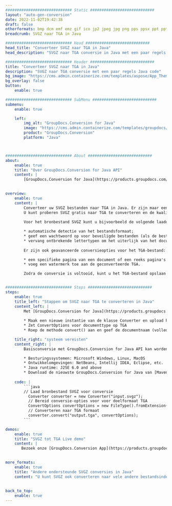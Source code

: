 ```yaml
---
############################# Static ############################
layout: "auto-gen-conversion"
date: 2022-11-02T19:42:38
draft: false
otherformats: bmp dcm emf emz gif ico jp2 jpeg jpg png pps ppsx ppt pptx psb psd svg svgz tga tif tiff webp wmf wmz
breadcrumb: SVGZ naar TGA in Java

############################# Head ############################
head_title: "Converteer SVGZ naar TGA in Java"
head_description: "SVGZ naar TGA conversie in Java met een paar regels code. Converteer meer dan 160 bestandsindelingen met de GroupDocs-documentconversie-API voor Java"

############################# Header ############################
title: "Converteer SVGZ naar TGA in Java"
description: "SVGZ naar TGA conversie met een paar regels Java code"
bg_image: "https://cms.admin.containerize.com/templates/aspose/App_Themes/V3/images/bg/header1.png"
bg_overlay: false
button:
    enable: true

############################# SubMenu ############################
submenu:
    enable: true

    left:
        img_alt: "GroupDocs.Conversion for Java"
        image: "https://cms.admin.containerize.com/templates/groupdocs/images/product-logos/90x90-noborder/groupdocs-conversion-java.png"
        product: "GroupDocs.Conversion"
        platform: "Java"



############################# About ############################
about:
    enable: true
    title: "Over GroupDocs.Conversion for Java API"
    content: |
        [GroupDocs.Conversion for Java](https://products.groupdocs.com/conversion/java/) is een geavanceerde conversie-API voor bestandsindelingen voor het converteren tussen populaire afbeeldings- en documentindelingen zoals Microsoft Office, OpenDocument, PDF, HTML, e-mail, CAD. en nog veel meer met slechts een paar regels code. De native API detecteert automatisch de formaten van de originele documenten en biedt veel opties voor het aanpassen van de geconverteerde documenten. Naast de functie om informatie uit een document te extraheren, ondersteunt het standaard ook het cachen van de conversieresultaten naar de lokale schijf. Elk type cacheopslag kan echter worden ondersteund door de juiste interfaces te implementeren - Amazon S3, Dropbox, Google Drive, Windows Azure, Reddis of andere.
    

overview:
    enable: true
    content: |
        Converteer uw SVGZ bestanden naar TGA in Java. Er zijn maar een paar regels Java code nodig op elk platform naar keuze, zoals Windows, Linux, macOS.
        U kunt proberen SVGZ gratis naar TGA te converteren en de kwaliteit van de conversieresultaten te evalueren. Naast eenvoudige scripts voor bestandsconversie, kunt u meer geavanceerde opties proberen voor het laden van het SVGZ-bronbestand en het opslaan van de TGA-uitvoer. 
        
        Voor het bronbestand SVGZ kunt u bijvoorbeeld de volgende laadopties gebruiken:

        * automatische detectie van het bestandsformaat;
        * geef een wachtwoord op voor beveiligde bestanden (als de bestandsindeling dit ondersteunt);
        * vervang ontbrekende lettertypen om het uiterlijk van het document te behouden.
        
        Er zijn ook geavanceerde conversieopties voor het TGA-bestand:

        * een specifieke pagina van een document of een reeks pagina's converteren;
        * voeg een watermerk toe aan de geconverteerde TGA.

        Zodra de conversie is voltooid, kunt u het TGA-bestand opslaan in uw lokale bestandspad of in opslag van derden, zoals FTP, Amazon S3, Google Drive, Dropbox enz. Let op - om SVGZ te converteren tot TGA, hoeft u geen extra software te installeren, zoals MS Office, Open Office, Adobe Acrobat Reader etc.


############################# Steps ############################
steps:
    enable: true
    title_left: "Stappen om SVGZ naar TGA te converteren in Java"
    content_left: |
        Met [GroupDocs.Conversion for Java](https://products.groupdocs.com/conversion/java/) kunnen ontwikkelaars het SVGZ-bestand eenvoudig converteren naar TGA met een paar regels code.
        
        * Maak een nieuwe instantie van de klasse Converter en upload het bestand SVGZ met het volledige pad
        * Zet ConvertOptions voor documenttype op TGA
        * Roep de methode convert() aan en geef de documentnaam (volledig pad) en formaat (TGA) door als parameter

    title_right: "systeem vereisten"
    content_right: |
        Basisconversie met GroupDocs.Conversion for Java API kan worden gedaan met slechts een paar regels code. Onze API's worden ondersteund op alle belangrijke platforms en besturingssystemen. Voordat u de onderstaande code uitvoert, moet u ervoor zorgen dat de volgende vereisten op uw systeem zijn geïnstalleerd.

        * Besturingssystemen: Microsoft Windows, Linux, MacOS
        * Ontwikkelomgevingen: NetBeans, Intellij IDEA, Eclipse, etc.
        * Java runtime: J2SE 6.0 and above
        * Download de nieuwste GroupDocs.Conversion for Java van [Maven](https://repository.groupdocs.com/webapp/#/artifacts/browse/tree/General/repo/com/groupdocs/groupdocs-conversion)
         
    code: |
        ```java    
        // Laad bronbestand SVGZ voor conversie
          Converter converter = new Converter("input.svgz");
          // Bereid conversie-opties voor voor doelformaat TGA
          ConvertOptions convertOptions = new FileType().fromExtension("tga").getConvertOptions();
          // Converteren naar TGA formaat
          converter.convert("output.tga", convertOptions);
        ```

demos:
    enable: true
    title: "SVGZ tot TGA Live demo"
    content: |
       Bezoek onze [GroupDocs.Conversion App](https://products.groupdocs.app/conversion/family) website en probeer SVGZ naar TGA conversie nu. De gratis demo heeft de volgende voordelen:
          

more_formats:
    enable: true
    title: "Andere ondersteunde SVGZ conversies in Java"
    content: "U kunt SVGZ ook converteren naar vele andere bestandsindelingen. Zie de lijst hieronder."
       
       
back_to_top:
    enable: true
---
```


